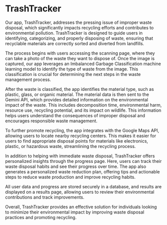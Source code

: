 # TrashTracker

Our app, TrashTracker, addresses the pressing issue of improper waste disposal, which significantly impacts recycling efforts and contributes to environmental pollution. TrashTracker is designed to guide users in identifying, categorizing, and properly disposing of waste, ensuring that recyclable materials are correctly sorted and diverted from landfills.

The process begins with users accessing the scanning page, where they can take a photo of the waste they want to dispose of. Once the image is captured, our app leverages an Imbalanced Garbage Classification machine learning model to identify the type of waste from the image. This classification is crucial for determining the next steps in the waste management process.

After the waste is classified, the app identifies the material type, such as plastic, glass, or organic material. The material data is then sent to the Gemini API, which provides detailed information on the environmental impact of the waste. This includes decomposition time, environmental harm, resource use, recycling potential, and its impact on wildlife. This information helps users understand the consequences of improper disposal and encourages responsible waste management.

To further promote recycling, the app integrates with the Google Maps API, allowing users to locate nearby recycling centers. This makes it easier for users to find appropriate disposal points for materials like electronics, plastic, or hazardous waste, streamlining the recycling process.

In addition to helping with immediate waste disposal, TrashTracker offers personalized insights through the progress page. Here, users can track their waste disposal habits and see their progress over time. The app also generates a personalized waste reduction plan, offering tips and actionable steps to reduce waste production and improve recycling habits.

All user data and progress are stored securely in a database, and results are displayed on a results page, allowing users to review their environmental contributions and track improvements.

Overall, TrashTracker provides an effective solution for individuals looking to minimize their environmental impact by improving waste disposal practices and promoting recycling.
